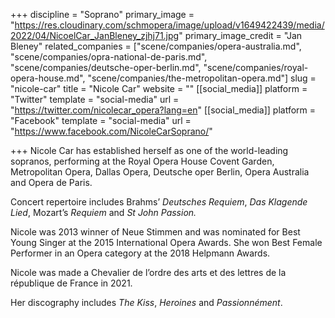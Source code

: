 +++
discipline = "Soprano"
primary_image = "https://res.cloudinary.com/schmopera/image/upload/v1649422439/media/2022/04/NicoelCar_JanBleney_zjhj71.jpg"
primary_image_credit = "Jan Bleney"
related_companies = ["scene/companies/opera-australia.md", "scene/companies/opra-national-de-paris.md", "scene/companies/deutsche-oper-berlin.md", "scene/companies/royal-opera-house.md", "scene/companies/the-metropolitan-opera.md"]
slug = "nicole-car"
title = "Nicole Car"
website = ""
[[social_media]]
platform = "Twitter"
template = "social-media"
url = "https://twitter.com/nicolecar_opera?lang=en"
[[social_media]]
platform = "Facebook"
template = "social-media"
url = "https://www.facebook.com/NicoleCarSoprano/"

+++
Nicole Car has established herself as one of the world-leading sopranos, performing at the Royal Opera House Covent Garden, Metropolitan Opera, Dallas Opera, Deutsche oper Berlin, Opera Australia and Opera de Paris.

Concert repertoire includes Brahms’ _Deutsches Requiem_, _Das Klagende Lied_, Mozart’s _Requiem_ and _St John Passion._

Nicole was 2013 winner of Neue Stimmen and was nominated for Best Young Singer at the 2015 International Opera Awards. She won Best Female Performer in an Opera category at the 2018 Helpmann Awards.

Nicole was made a Chevalier de l’ordre des arts et des lettres de la république de France in 2021.

Her discography includes _The Kiss_, _Heroines_ and _Passionnément_.